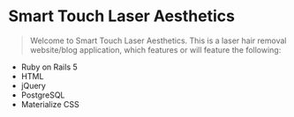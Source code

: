 # Smart Touch Laser Aesthetics

> Welcome to Smart Touch Laser Aesthetics. This is a laser hair removal website/blog application, which features or will feature the following:

* Ruby on Rails 5
* HTML
* jQuery
* PostgreSQL
* Materialize CSS
